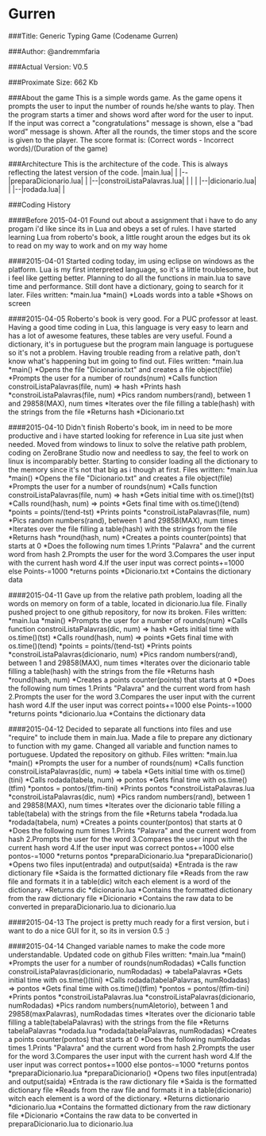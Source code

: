 # Gurren

###Title:
Generic Typing Game
(Codename Gurren)

###Author:
@andremmfaria

###Actual Version:
V0.5

###Proximate Size:
662 Kb

###About the game
	This is a simple words game.
	As the game opens it prompts the user to input the number of rounds he/she wants to play. Then the program starts a timer and shows word after word for the user to input. If the input was correct a "congratulations" message is shown, else a "bad word" message is shown.
	After all the rounds, the timer stops and the score is given to the player. The score format is:
	(Correct words - Incorrect words)/(Duration of the game)

###Architecture
	This is the architecture of the code. This is always reflecting the latest version of the code.
|main.lua|
|
|--|preparaDicionario.lua|
|
|--|constroiListaPalavras.lua|
|  |
|  |--|dicionario.lua|
|
|--|rodada.lua|
|

###Coding History

####Before 2015-04-01
	Found out about a assignment that i have to do any progam i'd like since its in Lua and obeys a set of rules. I have started learning Lua from roberto's book, a little rought aroun the edges but its ok to read on my way to work and on my way home

####2015-04-01
	Started coding today, im using eclipse on windows as the platform. Lua is my first interpreted language, so it's a little troublesome, but i feel like getting better. Planning to do all the functions in main.lua to save time and performance. Still dont have a dictionary, going to search for it later.
	Files written:
	*main.lua
		*main()
			*Loads words into a table
			*Shows on screen

####2015-04-05
	Roberto's book is very good. For a PUC professor at least. Having a good time coding in Lua, this language is very easy to learn and has a lot of awesome features, these tables are very useful. Found a dictionary, it's in portuguese but the program main language is portuguese so it's not a problem. Having trouble reading from a relative path, don't know what's happening but im going to find out.
	Files written:
	*main.lua
		*main()
			*Opens the file "Dicionario.txt" and creates a file object(file)
			*Prompts the user for a number of rounds(num)
			*Calls function constroiListaPalavras(file, num) => hash
			*Prints hash
		*constroiListaPalavras(file, num)
			*Pics random numbers(rand), between 1 and 29858(MAX), num times
			*Iterates over the file filling a table(hash) with the strings from the file
			*Returns hash
	*Dicionario.txt

####2015-04-10
	Didn't finish Roberto's book, im in need to be more productive and i have started looking for reference in Lua site just when needed. Moved from windows to linux to solve the relative path problem, coding on ZeroBrane Studio now and needless to say, the feel to work on linux is incomparably better. Starting to consider loading all the dictionary to the memory since it's not that big as i though at first.
	Files written:
	*main.lua
		*main()
			*Opens the file "Dicionario.txt" and creates a file object(file)
			*Prompts the user for a number of rounds(num)
			*Calls function constroiListaPalavras(file, num) => hash
			*Gets initial time with os.time()(tst)
			*Calls round(hash, num) => points
			*Gets final time with os.time()(tend)
			*points = points/(tend-tst)
			*Prints points
		*constroiListaPalavras(file, num)
			*Pics random numbers(rand), between 1 and 29858(MAX), num times
			*Iterates over the file filling a table(hash) with the strings from the file
			*Returns hash
		*round(hash, num)
			*Creates a points counter(points) that starts at 0
			*Does the following num times
				1.Prints "Palavra" and the current word from hash
				2.Prompts the user for the word
				3.Compares the user input with the current hash word
				4.If the user input was correct points+=1000 else Points-=1000
			*returns points
	*Dicionario.txt
		*Contains the dictionary data

####2015-04-11
	Gave up from the relative path problem, loading all the words on memory on form of a table, located in dicionario.lua file. Finally pushed project to one github repository, for now its broken.
	Files written:
	*main.lua
		*main()
			*Prompts the user for a number of rounds(num)
			*Calls function constroiListaPalavras(dic, num) => hash
			*Gets initial time with os.time()(tst)
			*Calls round(hash, num) => points
			*Gets final time with os.time()(tend)
			*points = points/(tend-tst)
			*Prints points 
		*constroiListaPalavras(dicionario, num)
			*Pics random numbers(rand), between 1 and 29858(MAX), num times
			*Iterates over the dicionario table filling a table(hash) with the strings from the file
			*Returns hash
		*round(hash, num)
			*Creates a points counter(points) that starts at 0
			*Does the following num times
				1.Prints "Palavra" and the current word from hash
				2.Prompts the user for the word
				3.Compares the user input with the current hash word
				4.If the user input was correct points+=1000 else Points-=1000
			*returns points
	*dicionario.lua
		*Contains the dictionary data

####2015-04-12
	Decided to separate all functions into files and use "require" to include them in main.lua. Made a file to prepare any dictionary to function with my game. Changed all variable and function names to portuguese. Updated the repository on github.
	Files written:
	*main.lua
		*main()
			*Prompts the user for a number of rounds(num)
			*Calls function constroiListaPalavras(dic, num) => tabela
			*Gets initial time with os.time()(tini)
			*Calls rodada(tabela, num) => pontos
			*Gets final time with os.time()(tfim)
			*pontos = pontos/(tfim-tini)
			*Prints pontos
	*constroiListaPalavras.lua
		*constroiListaPalavras(dic, num)
			*Pics random numbers(rand), between 1 and 29858(MAX), num times
			*Iterates over the dicionario table filling a table(tabela) with the strings from the file
			*Returns tabela
	*rodada.lua
		*rodada(tabela, num)
			*Creates a points counter(pontos) that starts at 0
			*Does the following num times
				1.Prints "Palavra" and the current word from hash
				2.Prompts the user for the word
				3.Compares the user input with the current hash word
				4.If the user input was correct pontos+=1000 else pontos-=1000
			*returns pontos
	*preparaDicionario.lua
		*preparaDicionario()
			*Opens two files input(entrada) and output(saida)
			*Entrada is the raw dictionary file
			*Saida is the formatted dictionary file
			*Reads from the raw file and formats it in a table(dic) witch each element is a word of the dictionary.
			*Returns dic
	*dicionario.lua
		*Contains the formatted dictionary from the raw dictionary file
	*Dicionario
		*Contains the raw data to be converted in preparaDicionario.lua to dicionario.lua

####2015-04-13
	The project is pretty much ready for a first version, but i want to do a nice GUI for it, so its in version 0.5 :)

####2015-04-14
	Changed variable names to make the code more understandable. Updated code on github
	Files written:
	*main.lua
		*main()
			*Prompts the user for a number of rounds(numRodadas)
			*Calls function constroiListaPalavras(dicionario, numRodadas) => tabelaPalavras
			*Gets initial time with os.time()(tini)
			*Calls rodada(tabelaPalavras, numRodadas) => pontos
			*Gets final time with os.time()(tfim)
			*pontos = pontos/(tfim-tini)
			*Prints pontos
	*constroiListaPalavras.lua
		*constroiListaPalavras(dicionario, numRodadas)
			*Pics random numbers(numAletorio), between 1 and 29858(maxPalavras), numRodadas times
			*Iterates over the dicionario table filling a table(tabelaPalavras) with the strings from the file
			*Returns tabelaPalavras
	*rodada.lua
		*rodada(tabelaPalavras, numRodadas)
			*Creates a points counter(pontos) that starts at 0
			*Does the following numRodadas times
				1.Prints "Palavra" and the current word from hash
				2.Prompts the user for the word
				3.Compares the user input with the current hash word
				4.If the user input was correct pontos+=1000 else pontos-=1000
			*returns pontos
	*preparaDicionario.lua
		*preparaDicionario()
			*Opens two files input(entrada) and output(saida)
			*Entrada is the raw dictionary file
			*Saida is the formatted dictionary file
			*Reads from the raw file and formats it in a table(dicionario) witch each element is a word of the dictionary.
			*Returns dictionario
	*dicionario.lua
		*Contains the formatted dictionary from the raw dictionary file
	*Dicionario
		*Contains the raw data to be converted in preparaDicionario.lua to dicionario.lua
